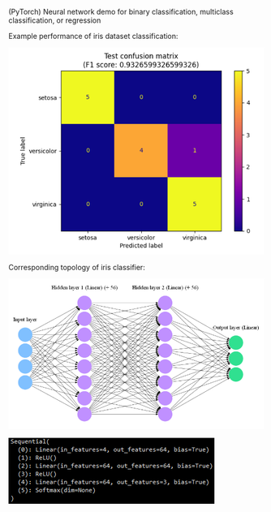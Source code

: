 (PyTorch) Neural network demo for binary classification, multiclass classification, or regression

Example performance of iris dataset classification:

![](iris_confusion_matrix.png)

Corresponding topology of iris classifier:

![](iris_topology.png)

![](iris_model.png)
